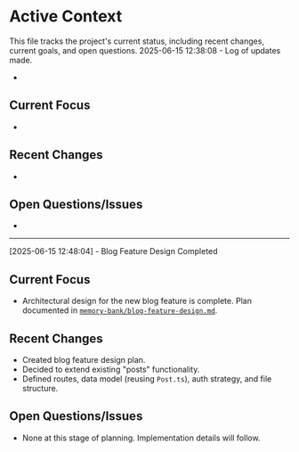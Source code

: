 # Active Context

This file tracks the project's current status, including recent changes, current goals, and open questions.
2025-06-15 12:38:08 - Log of updates made.

*

## Current Focus

*   

## Recent Changes

*   

## Open Questions/Issues

*
---
[2025-06-15 12:48:04] - Blog Feature Design Completed
## Current Focus
*   Architectural design for the new blog feature is complete. Plan documented in [`memory-bank/blog-feature-design.md`](memory-bank/blog-feature-design.md:1).

## Recent Changes
*   Created blog feature design plan.
*   Decided to extend existing "posts" functionality.
*   Defined routes, data model (reusing `Post.ts`), auth strategy, and file structure.

## Open Questions/Issues
*   None at this stage of planning. Implementation details will follow.